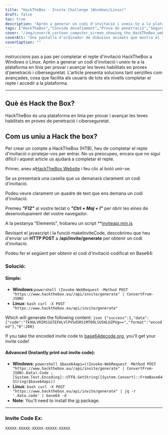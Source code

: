 ```yaml
---
title: "HackTheBox - Invite Challenge (Windows/Linux)"
draft: false
toc: true
description: "Aprèn a generar un codi d'invitació i uneix-te a la plataforma en línia HackTheBox per provar i avançar les teves habilitats en proves de penetració i ciberseguretat tant a Windows com a Linux".
tags: ["HackTheBox","Convida desafiament","Prova de penetració","Seguretat cibernètica","Windows","Linux","Plataforma en línia","HTTP POST","Codi d'invitació","Codificació Base64","Powershell","Linux Bash","Descodificació Base64","Convida a la generació de codi","Programació","Desenvolupament web","Tecnologia","Seguretat informàtica","Formació informàtica"]
cover: "/img/cover/A_cartoon_computer_screen_showing_the_HackTheBox_website.png"
coverAlt: "Una pantalla d'ordinador de dibuixos animats que mostra el lloc web de HackTheBox amb una porta de la volta que s'obre amb una clau, revelant un trofeu o una medalla, amb un fons de paisatge urbà amb l'esquema de colors del logotip de HackTheBox (blau i blanc)."
coverCaption: ""
---
```

 instruccions pas a pas per completar el repte d'invitació HackTheBox a Windows o Linux. Aprèn a generar un codi d'invitació i uneix-te a la plataforma en línia per provar i avançar les teves habilitats en proves d'penetració i ciberseguretat. L'article presenta solucions tant senzilles com avançades, cosa que facilita als usuaris de tots els nivells completar el repte i accedir a la plataforma.

______

## Què és Hack the Box?

HackTheBox és una plataforma en línia per provar i avançar les teves habilitats en proves de penetració i ciberseguretat.

## Com us uniu a Hack the box?

Per crear un compte a HackTheBox (HTB), heu de completar el repte d'invitació o piratejar-vos per entrar. No us preocupeu, encara que no sigui difícil i aquest article us ajudarà a completar el repte.

Primer, aneu al[HackTheBox Website](https://hackthebox.eu) i feu clic al botó unir-se.

Se us presentarà una casella que us demanarà clarament un codi d'invitació.

Podeu veure clarament un quadre de text que ens demana un codi d'invitació.

Premeu ***"F12"*** al vostre teclat o ***"Ctrl + Maj + I"*** per obrir les eines de desenvolupament del vostre navegador.

A la pestanya "Elements", trobareu un script **[inviteapi.min.js](https://www.hackthebox.eu/js/inviteapi.min.js)

Revisant el javascript i la funció makeInviteCode, descobrireu que heu d'enviar un **HTTP POST** a **/api/invite/generate** per obtenir un codi d'invitació.

Podeu fer el següent per obtenir el codi d'invitació codificat en Base64:

### Solució:

#### Simple:
- **Windows**:```powershell (Invoke-WebRequest -Method POST "https://www.hackthebox.eu//api/invite/generate" | ConvertFrom-JSON) ```
- **Linux**: ```bash curl -X POST "https://www.hackthebox.eu/api/invite/generate" ```

Which will generate the following content: ```json {"success":1,"data":{"code":"Tk9ULVRIRS1GTEFHLVlPVSdSRS1MT09LSU5HLUZPUg==","format":"encoded"},"0":200} ```

If you take the encoded invite code to [base64decode.org](https://www.base64decode.org/), you'll get your invite code!

#### Advanced (Instantly print out invite code):
 - **Windows**: ```powershell $base64api=((Invoke-WebRequest -Method POST "https://www.hackthebox.eu//api/invite/generate" | ConvertFrom-JSON).Data).Code ; [System.Text.Encoding]::UTF8.GetString([System.Convert]::FromBase64String($base64api)) ```
- **Linux**: ```bash curl -X POST "https://www.hackthebox.eu/api/invite/generate" | jq -r '.data.code' | base64 -d ```
 - **Note**: You'll need to install the [jq](https://stedolan.github.io/jq/download/) package.

______

### Invite Code Ex:
```XXXXX-XXXXX-XXXXX-XXXXX-XXXXX```


